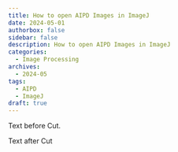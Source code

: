 ```yaml
---
title: How to open AIPD Images in ImageJ
date: 2024-05-01
authorbox: false
sidebar: false
description: How to open AIPD Images in ImageJ
categories:
  - Image Processing
archives:
  - 2024-05
tags:
  - AIPD
  - ImageJ
draft: true
---
```

Text before Cut.
<!--more-->
Text after Cut



